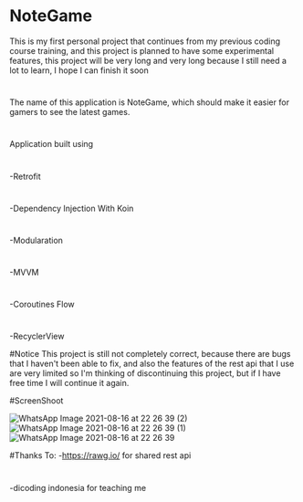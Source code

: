 # NoteGame
This is my first personal project that continues from my previous coding course training, and this project is planned to have some experimental features, this project will be very long and very long because I still need a lot to learn, I hope I can finish it soon
#
The name of this application is NoteGame, which should make it easier for gamers to see the latest games.

#
Application built using
#
-Retrofit
#
-Dependency Injection With Koin
#
-Modularation
#
-MVVM
#
-Coroutines Flow
#
-RecyclerView

#Notice
This project is still not completely correct, because there are bugs that I haven't been able to fix, and also the features of the rest api that I use are very limited so I'm thinking of discontinuing this project, but if I have free time I will continue it again.

#ScreenShoot

![WhatsApp Image 2021-08-16 at 22 26 39 (2)](https://user-images.githubusercontent.com/55028624/129588748-90b18b2b-609e-4065-ad07-6de84ae09484.jpeg)
![WhatsApp Image 2021-08-16 at 22 26 39 (1)](https://user-images.githubusercontent.com/55028624/129588760-a11fefb1-fe15-4650-8c6b-371284dfca9c.jpeg)
![WhatsApp Image 2021-08-16 at 22 26 39](https://user-images.githubusercontent.com/55028624/129588764-3cecd991-ee62-495b-819e-eb03d8a85e8a.jpeg)


#Thanks To:
-https://rawg.io/ for shared rest api
#
-dicoding indonesia for teaching me

